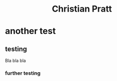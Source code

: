 <div align="center"><h1>Christian Pratt</h1></div>




# another test
## testing

Bla bla bla

### further testing
